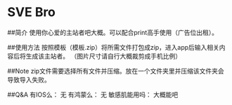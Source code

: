 # SVE Bro

##简介
使用你心爱的主站者吧大概。可以配合print高手使用（广告位出租）。

##使用方法
按照模板（模板.zip）将所需文件打包成zip，进入app后输入相关内容后将生成该主站者。
（图片尺寸请自行大概裁剪成手机比例）

##Note
zip文件需要选择所有文件并压缩。放在一个文件夹里并压缩该文件夹会导致导入失败。

##Q&A
有IOS么：
无
有鸿蒙么：
无
敏感肌能用吗：
大概能吧
